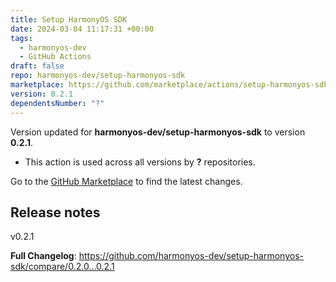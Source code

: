 ```yaml
---
title: Setup HarmonyOS SDK
date: 2024-03-04 11:17:31 +00:00
tags:
  - harmonyos-dev
  - GitHub Actions
draft: false
repo: harmonyos-dev/setup-harmonyos-sdk
marketplace: https://github.com/marketplace/actions/setup-harmonyos-sdk
version: 0.2.1
dependentsNumber: "?"
---
```



Version updated for **harmonyos-dev/setup-harmonyos-sdk** to version **0.2.1**.
- This action is used across all versions by **?** repositories.

Go to the [GitHub Marketplace](https://github.com/marketplace/actions/setup-harmonyos-sdk) to find the latest changes.

## Release notes

v0.2.1

**Full Changelog**: https://github.com/harmonyos-dev/setup-harmonyos-sdk/compare/0.2.0...0.2.1
